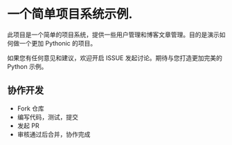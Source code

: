 # 一个简单项目系统示例.

此项目是一个简单的项目系统，提供一些用户管理和博客文章管理。目的是演示如何做一个更加 Pythonic 的项目。

如果您有任何意见和建议，欢迎开启 ISSUE 发起讨论。期待与您打造更加完美的 Python 示例。

## 协作开发

- Fork 仓库
- 编写代码，测试，提交
- 发起 PR
- 审核通过后合并，协作完成
